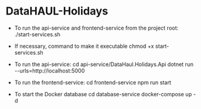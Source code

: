 # DataHAUL-Holidays

- To run the api-service and frontend-service from the project root:
  ./start-services.sh
- If necessary, command to make it executable
  chmod +x start-services.sh

- To run the api-service:
  cd api-service/DataHaul.Holidays.Api
  dotnet run --urls=http://localhost:5000

- To run the frontend-service:
  cd frontend-service
  npm run start

- To start the Docker database
  cd database-service
  docker-compose up -d
